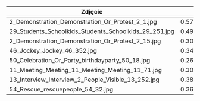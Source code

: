 | Zdjęcie                                               | HAAR                | HOG z SVM           | CNN                |
|-------------------------------------------------------|---------------------|---------------------|--------------------|
| 2_Demonstration_Demonstration_Or_Protest_2_1.jpg      | 0.5737859000000753  | 0.5594495000004827  | 22.736124799997924 |
| 29_Students_Schoolkids_Students_Schoolkids_29_251.jpg | 0.4900798999988183  | 0.5829212999997253  | 24.03433380000206  |
| 2_Demonstration_Demonstration_Or_Protest_2_15.jpg     | 0.30790109999725246 | 0.5209047999996983  | 22.780104700002994 |
| 46_Jockey_Jockey_46_352.jpg                           | 0.3437240999992355  | 0.5058594000001904  | 21.596691399998235 |
| 50_Celebration_Or_Party_birthdayparty_50_18.jpg       | 0.2698357999979635  | 0.43181239999830723 | 24.52027520000047  |
| 11_Meeting_Meeting_11_Meeting_Meeting_11_71.jpg       | 0.3083206999981485  | 0.48703759999989416 | 26.54973120000068  |
| 13_Interview_Interview_2_People_Visible_13_252.jpg    | 0.3879065000000992  | 0.4247185999993235  | 23.55352420000054  |
| 54_Rescue_rescuepeople_54_32.jpg                      | 0.3636876000018674  | 0.5462456999994174  | 22.72536200000104  |
